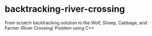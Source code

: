 # backtracking-river-crossing
From scratch backtracking solution to the Wolf, Sheep, Cabbage, and Farmer (River Crossing) Problem using C++
